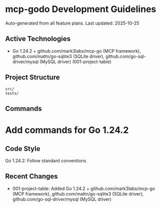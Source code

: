 # mcp-godo Development Guidelines

Auto-generated from all feature plans. Last updated: 2025-10-25

## Active Technologies

- Go 1.24.2 + github.com/mark3labs/mcp-go (MCP framework), github.com/mattn/go-sqlite3 (SQLite driver), github.com/go-sql-driver/mysql (MySQL driver) (001-project-table)

## Project Structure

```text
src/
tests/
```

## Commands

# Add commands for Go 1.24.2

## Code Style

Go 1.24.2: Follow standard conventions

## Recent Changes

- 001-project-table: Added Go 1.24.2 + github.com/mark3labs/mcp-go (MCP framework), github.com/mattn/go-sqlite3 (SQLite driver), github.com/go-sql-driver/mysql (MySQL driver)

<!-- MANUAL ADDITIONS START -->
<!-- MANUAL ADDITIONS END -->
